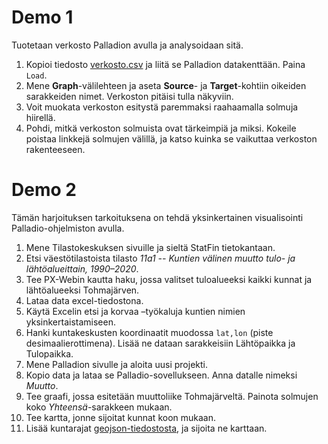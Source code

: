 # Demo 1

Tuotetaan verkosto Palladion avulla ja analysoidaan sitä.
1. Kopioi tiedosto [verkosto.csv](../data/verkosto.csv) ja liitä se Palladion datakenttään. Paina `Load`. 
2. Mene **Graph**-välilehteen ja aseta **Source**- ja **Target**-kohtiin oikeiden sarakkeiden nimet. 
Verkoston pitäisi tulla näkyviin. 
3. Voit muokata verkoston esitystä paremmaksi raahaamalla solmuja hiirellä. 
4. Pohdi, mitkä verkoston solmuista ovat tärkeimpiä ja miksi. 
Kokeile poistaa linkkejä solmujen välillä, ja katso kuinka se vaikuttaa verkoston rakenteeseen.

# Demo 2

Tämän harjoituksen tarkoituksena on tehdä yksinkertainen visualisointi Palladio-ohjelmiston avulla. 
1. Mene Tilastokeskuksen sivuille ja sieltä StatFin tietokantaan. 
2. Etsi väestötilastoista tilasto _11a1 -- Kuntien välinen muutto tulo- ja lähtöalueittain, 1990–2020_. 
3. Tee PX-Webin kautta haku, jossa valitset tuloalueeksi kaikki kunnat ja lähtöalueeksi Tohmajärven. 
4. Lataa data excel-tiedostona. 
5. Käytä Excelin etsi ja korvaa –työkaluja kuntien nimien yksinkertaistamiseen. 
6. Hanki kuntakeskusten koordinaatit muodossa `lat,lon` (piste desimaalierottimena). 
Lisää ne dataan sarakkeisiin Lähtöpaikka ja Tulopaikka. 
7. Mene Palladion sivulle ja aloita uusi projekti. 
8. Kopio data ja lataa se Palladio-sovellukseen. Anna datalle nimeksi *Muutto*. 
9. Tee graafi, jossa esitetään muuttoliike Tohmajärveltä. Painota solmujen koko *Yhteensä*-sarakkeen mukaan. 
10. Tee kartta, jonne sijoitat kunnat koon mukaan. 
11. Lisää kuntarajat [geojson-tiedostosta](../data/kunnat.geojson), ja sijoita ne karttaan.
